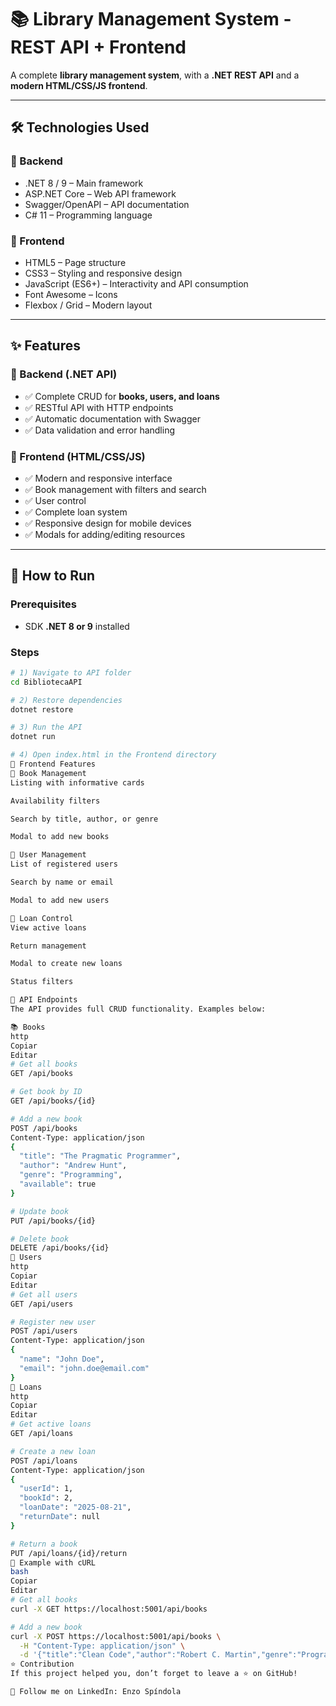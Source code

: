 # 📚 Library Management System - REST API + Frontend

A complete **library management system**, with a **.NET REST API** and a **modern HTML/CSS/JS frontend**.

---

## 🛠️ Technologies Used

### 🔧 Backend
- .NET 8 / 9 – Main framework  
- ASP.NET Core – Web API framework  
- Swagger/OpenAPI – API documentation  
- C# 11 – Programming language  

### 🎨 Frontend
- HTML5 – Page structure  
- CSS3 – Styling and responsive design  
- JavaScript (ES6+) – Interactivity and API consumption  
- Font Awesome – Icons  
- Flexbox / Grid – Modern layout  

---

## ✨ Features

### 🔧 Backend (.NET API)
- ✅ Complete CRUD for **books, users, and loans**  
- ✅ RESTful API with HTTP endpoints  
- ✅ Automatic documentation with Swagger  
- ✅ Data validation and error handling  

### 🎨 Frontend (HTML/CSS/JS)
- ✅ Modern and responsive interface  
- ✅ Book management with filters and search  
- ✅ User control  
- ✅ Complete loan system  
- ✅ Responsive design for mobile devices  
- ✅ Modals for adding/editing resources  

---

## 🚀 How to Run

### Prerequisites
- SDK **.NET 8 or 9** installed  

### Steps
```bash
# 1) Navigate to API folder
cd BibliotecaAPI

# 2) Restore dependencies
dotnet restore

# 3) Run the API
dotnet run

# 4) Open index.html in the Frontend directory
🎯 Frontend Features
📖 Book Management
Listing with informative cards

Availability filters

Search by title, author, or genre

Modal to add new books

👥 User Management
List of registered users

Search by name or email

Modal to add new users

🔄 Loan Control
View active loans

Return management

Modal to create new loans

Status filters

🔗 API Endpoints
The API provides full CRUD functionality. Examples below:

📚 Books
http
Copiar
Editar
# Get all books
GET /api/books

# Get book by ID
GET /api/books/{id}

# Add a new book
POST /api/books
Content-Type: application/json
{
  "title": "The Pragmatic Programmer",
  "author": "Andrew Hunt",
  "genre": "Programming",
  "available": true
}

# Update book
PUT /api/books/{id}

# Delete book
DELETE /api/books/{id}
👥 Users
http
Copiar
Editar
# Get all users
GET /api/users

# Register new user
POST /api/users
Content-Type: application/json
{
  "name": "John Doe",
  "email": "john.doe@email.com"
}
🔄 Loans
http
Copiar
Editar
# Get active loans
GET /api/loans

# Create a new loan
POST /api/loans
Content-Type: application/json
{
  "userId": 1,
  "bookId": 2,
  "loanDate": "2025-08-21",
  "returnDate": null
}

# Return a book
PUT /api/loans/{id}/return
🐚 Example with cURL
bash
Copiar
Editar
# Get all books
curl -X GET https://localhost:5001/api/books

# Add a new book
curl -X POST https://localhost:5001/api/books \
  -H "Content-Type: application/json" \
  -d '{"title":"Clean Code","author":"Robert C. Martin","genre":"Programming","available":true}'
⭐ Contribution
If this project helped you, don’t forget to leave a ⭐ on GitHub!

📌 Follow me on LinkedIn: Enzo Spíndola
